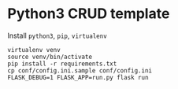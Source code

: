 Python3 CRUD template
===============================

 Install `python3`, `pip`, `virtualenv`
```
virtualenv venv
source venv/bin/activate
pip install -r requirements.txt
cp conf/config.ini.sample conf/config.ini
FLASK_DEBUG=1 FLASK_APP=run.py flask run
```
